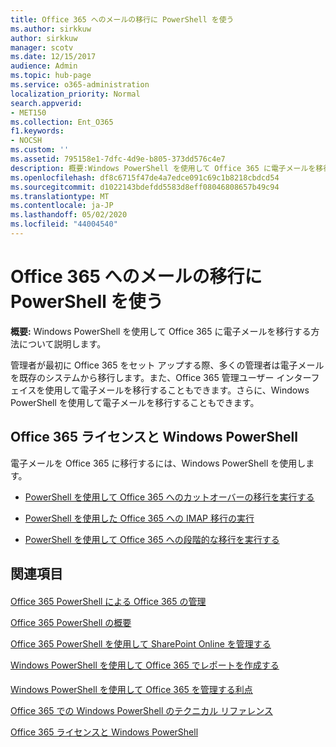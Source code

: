 ```yaml
---
title: Office 365 へのメールの移行に PowerShell を使う
ms.author: sirkkuw
author: sirkkuw
manager: scotv
ms.date: 12/15/2017
audience: Admin
ms.topic: hub-page
ms.service: o365-administration
localization_priority: Normal
search.appverid:
- MET150
ms.collection: Ent_O365
f1.keywords:
- NOCSH
ms.custom: ''
ms.assetid: 795158e1-7dfc-4d9e-b805-373dd576c4e7
description: 概要:Windows PowerShell を使用して Office 365 に電子メールを移行する方法について説明します。
ms.openlocfilehash: df8c6715f47de4a7edce091c69c1b8218cbdcd54
ms.sourcegitcommit: d1022143bdefdd5583d8eff08046808657b49c94
ms.translationtype: MT
ms.contentlocale: ja-JP
ms.lasthandoff: 05/02/2020
ms.locfileid: "44004540"
---
```

# <a name="use-powershell-for-email-migration-to-office-365"></a>Office 365 へのメールの移行に PowerShell を使う

 **概要:** Windows PowerShell を使用して Office 365 に電子メールを移行する方法について説明します。
  
管理者が最初に Office 365 をセット アップする際、多くの管理者は電子メールを既存のシステムから移行します。また、Office 365 管理ユーザー インターフェイスを使用して電子メールを移行することもできます。さらに、Windows PowerShell を使用して電子メールを移行することもできます。
  
## <a name="office-365-licensing-and-windows-powershell"></a>Office 365 ライセンスと Windows PowerShell

電子メールを Office 365 に移行するには、Windows PowerShell を使用します。 
  
- [PowerShell を使用して Office 365 へのカットオーバーの移行を実行する](use-powershell-to-perform-a-cutover-migration-to-office-365.md)
    
- [PowerShell を使用した Office 365 への IMAP 移行の実行](use-powershell-to-perform-an-imap-migration-to-office-365.md)
    
- [PowerShell を使用して Office 365 への段階的な移行を実行する](use-powershell-to-perform-a-staged-migration-to-office-365.md)
    
## <a name="see-also"></a>関連項目

#### 

[Office 365 PowerShell による Office 365 の管理](manage-office-365-with-office-365-powershell.md)
  
[Office 365 PowerShell の概要](getting-started-with-office-365-powershell.md)
  
[Office 365 PowerShell を使用して SharePoint Online を管理する](manage-sharepoint-online-with-office-365-powershell.md)
  
[Windows PowerShell を使用して Office 365 でレポートを作成する](use-windows-powershell-to-create-reports-in-office-365.md)
#### 

[Windows PowerShell を使用して Office 365 を管理する利点](https://technet.microsoft.com/library/15144a50-453e-4cd5-befd-bc6736697967.aspx)
  
[Office 365 での Windows PowerShell のテクニカル リファレンス](https://technet.microsoft.com/library/10d5c66a-7579-4319-aaa5-7a5e21d49cea.aspx)
  
[Office 365 ライセンスと Windows PowerShell](https://technet.microsoft.com/library/6ca0e430-f7ba-4184-becf-14c6c5c8dde5.aspx)


